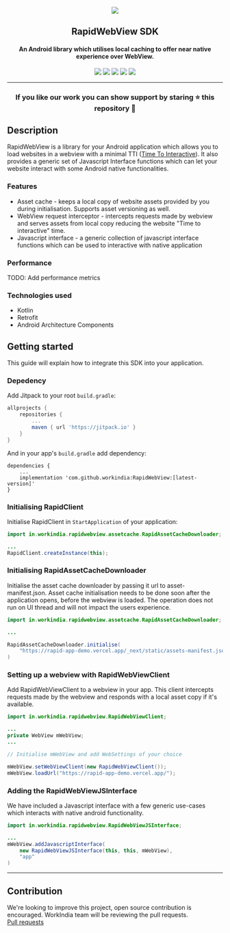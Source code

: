 <p align="center"><a href="https://github.com/workindia/RapidWebView"><img src="https://github.com/workindia/RapidWebView/blob/master/images/RapidWebViewLogo.png?raw=true"></a></p> 
<h2 align="center"><b>RapidWebView SDK</b></h2>
<h4 align="center">An Android library which utilises local caching to offer near native experience over WebView.</h4>

<p align="center">
<a href="https://jitpack.io/#workindia/RapidWebView" alt="Jitpack"><img src="https://jitpack.io/v/workindia/RapidWebView.svg"></a>
<a href="https://github.com/workindia/RapidWebView/issues" alt="GitHub release"><img src="https://img.shields.io/github/issues/workindia/RapidWebView" ></a>
<a href="https://github.com/workindia/RapidWebView" alt="GitHub stars"><img src="https://img.shields.io/github/stars/workindia/RapidWebView" ></a>
<a href="/LICENSE" alt="License: MIT"><img src="https://img.shields.io/badge/License-MIT-orange.svg"></a>
<a href="https://github.com/workindia/RapidWebView" alt="Build Status"><img src="https://img.shields.io/github/forks/workindia/RapidWebView"></a>
</p>
<hr>

<h3 align="center">If you like our work you can show support by staring ⭐ this repository 👏</h4>

## Description

RapidWebView is a library for your Android application which allows you to load websites in a webview with a minimal TTI ([Time To Interactive](https://web.dev/interactive/)). It also provides a generic set of Javascript Interface functions which can let your website interact with some Android native functionalities.

### Features

- Asset cache - keeps a local copy of website assets provided by you during initialisation. Supports asset versioning as well.
- WebView request interceptor - intercepts requests made by webview and serves assets from local copy reducing the website "Time to interactive" time. 
- Javascript interface - a generic collection of javascript interface functions which can be used to interactive with native application

### Performance
TODO: Add performance metrics

### Technologies used

- Kotlin
- Retrofit
- Android Architecture Components

## Getting started
This guide will explain how to integrate this SDK into your application.

### Depedency
Add Jitpack to your root `build.gradle`:
```gradle
allprojects {
    repositories {
        ...
        maven { url 'https://jitpack.io' }
    }
}
```

And in your app's `build.gradle` add dependency:
```
dependencies {
    ...
    implementation 'com.github.workindia:RapidWebView:[latest-version]'
}
```

### Initialising RapidClient   
Initialise RapidClient in `StartApplication` of your application:    

```java
import in.workindia.rapidwebview.assetcache.RapidAssetCacheDownloader;

...
RapidClient.createInstance(this);
```

### Initialising RapidAssetCacheDownloader
Initialise the asset cache downloader by passing it url to asset-manifest.json. Asset cache initialisation 
needs to be done soon after the application opens, before the webview is loaded. The operation does not run on UI 
thread and will not impact the users experience.    
<!-- TODO: Insert docs link which explains the asset-manifest.json concept -->

```java
import in.workindia.rapidwebview.assetcache.RapidAssetCacheDownloader;

...

RapidAssetCacheDownloader.initialise(
    "https://rapid-app-demo.vercel.app/_next/static/assets-manifest.json"
)
```

### Setting up a webview with RapidWebViewClient
Add RapidWebViewClient to a webview in your app. This client intercepts requests made by the webview and 
responds with a local asset copy if it's available.    

```java
import in.workindia.rapidwebview.RapidWebViewClient;

...
private WebView mWebView;
...

// Initialise mWebView and add WebSettings of your choice

mWebView.setWebViewClient(new RapidWebViewClient());
mWebView.loadUrl("https://rapid-app-demo.vercel.app/");
```

### Adding the RapidWebViewJSInterface
We have included a Javascript interface with a few generic use-cases which interacts with native android functionality.
<!-- TODO: Insert docs link which lists different functions of the interface -->

```java
import in.workindia.rapidwebview.RapidWebViewJSInterface;

...
mWebView.addJavascriptInterface(
    new RapidWebViewJSInterface(this, this, mWebView),
    "app"
)
```


<hr>   

## Contribution

We're looking to improve this project, open source contribution is encouraged. WorkIndia team will be reviewing the pull requests.  
[Pull requests](https://github.com/workindia/RapidWebView/pulls)

